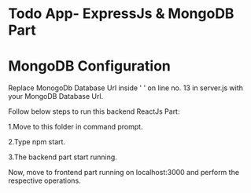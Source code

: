 # Todo App- ExpressJs & MongoDB Part

# MongoDB Configuration
  Replace MonogoDb Database Url inside ' ' on line no. 13 in server.js with your MongoDB Database Url.
  
Follow below steps to run this backend ReactJs Part:

1.Move to this folder in command prompt.

2.Type npm start.

3.The backend part start running. 
  
  Now, move to frontend part running on localhost:3000 and perform the respective operations.
